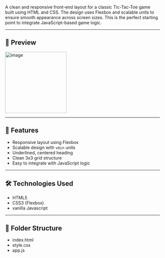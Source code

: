 A clean and responsive front-end layout for a classic Tic-Tac-Toe game built using HTML and CSS. The design uses Flexbox and scalable units to ensure smooth appearance across screen sizes. This is the perfect starting point to integrate JavaScript-based game logic.

---

## 📸 Preview
<img width="200" height="200" alt="image" src="https://github.com/user-attachments/assets/bbdd696c-cf0e-46ac-abf0-5a129fffa3b9" />


---

## 🚀 Features

- Responsive layout using Flexbox
- Scalable design with `vmin` units
- Underlined, centered heading
- Clean 3x3 grid structure
- Easy to integrate with JavaScript logic

---

## 🛠️ Technologies Used

- HTML5
- CSS3 (Flexbox)
- vanilla Javascript

---

## 📁 Folder Structure
- index.html
- style.css
- app.js


